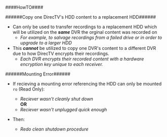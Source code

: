####HowTO####

######Copy one DirecTV's HDD content to a replacement HDD######
  - Can only be used to transfer recordings to a replacement HDD which will be utilized on the ___same___ DVR the orginal content was recorded on
    - _For example, to salvage recordings from a failed drive or in order to upgrade to a larger HDD_
  - This ___cannot___ be utilized to copy one DVR's content to a different DVR due to how DirecTV encrypts their recordings.  
    - _Each DVR encrypts their recorded content with a hardware encryption key unique to each receiver._

######Mounting Error######
  - If recieving a mounting error referencing the HDD can only be mounted `ro` (Read Only):
    - _Reciever wasn't cleanly shut down_  
__OR__
    - _Reciever wasn't unplugged quick enough_
  
- Then: 
    - _Redo clean shutdown procedure_

